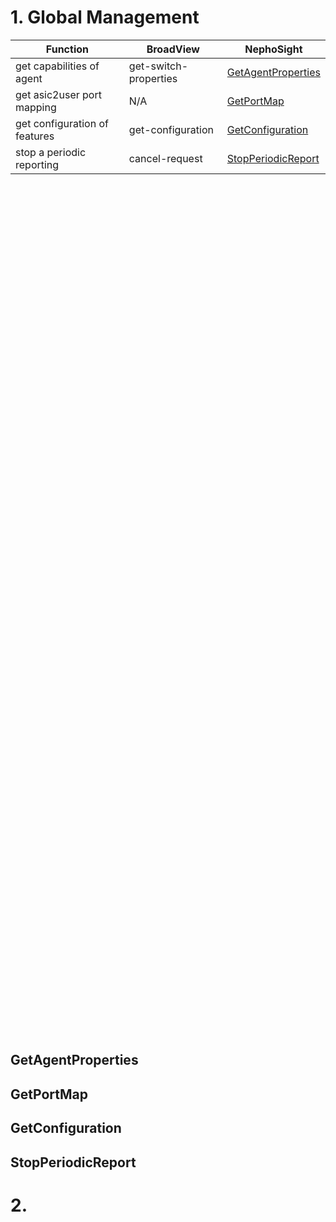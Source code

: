 # 1. Global Management

Function                        |BroadView                      |NephoSight
--------------------------------|-------------------------------|--------------------
get capabilities of agent       |get-switch-properties          |[GetAgentProperties](#GetAgentProperties)
get asic2user port mapping      |N/A                            |[GetPortMap](#GetPortMap)
get configuration of features   |get-configuration              |[GetConfiguration](#GetConfiguration)
stop a periodic reporting       |cancel-request                 |[StopPeriodicReport](#StopPeriodicReport)

<br>
	<br>
		<br>
			<br>
				<br>
<br>
	<br>
		<br>
			<br>
				<br>
					
<br>
	<br>
		<br>
			<br>
				<br>
					
<br>
	<br>
		<br>
			<br>
				<br>
<br>
	<br>
		<br>
			<br>
				<br>
<br>
	<br>
		<br>
			<br>
				<br>
					
<br>
	<br>
		<br>
			<br>
				<br>
					
<br>
	<br>
		<br>
			<br>
				<br>
<br>
	<br>
		<br>
			<br>
				<br>
<br>
	<br>
		<br>
			<br>
				<br>
					
<br>
	<br>
		<br>
			<br>
				<br>
					
<br>
	<br>
		<br>
			<br>
				<br>
<br>
	<br>
		<br>
			<br>
				<br>
<br>
	<br>
		<br>
			<br>
				<br>
					
<br>
	<br>
		<br>
			<br>
				<br>
					
<br>
	<br>
		<br>
			<br>
				<br>
																																			
## GetAgentProperties
## GetPortMap
## GetConfiguration
## StopPeriodicReport
# 2. 
